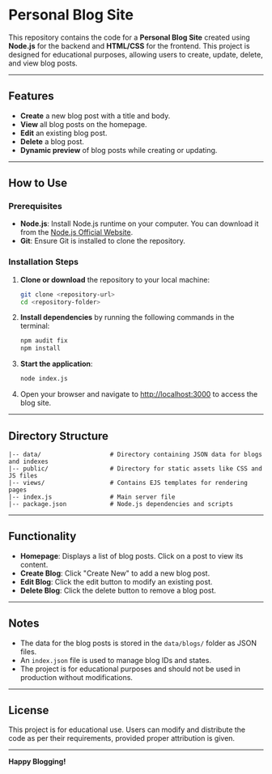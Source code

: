 # Personal Blog Site

This repository contains the code for a **Personal Blog Site** created using **Node.js** for the backend and **HTML/CSS** for the frontend. This project is designed for educational purposes, allowing users to create, update, delete, and view blog posts.

---

## Features

- **Create** a new blog post with a title and body.
- **View** all blog posts on the homepage.
- **Edit** an existing blog post.
- **Delete** a blog post.
- **Dynamic preview** of blog posts while creating or updating.

---

## How to Use

### Prerequisites

- **Node.js**: Install Node.js runtime on your computer. You can download it from the [Node.js Official Website](https://nodejs.org/).
- **Git**: Ensure Git is installed to clone the repository.

### Installation Steps

1. **Clone or download** the repository to your local machine:
    ```bash
    git clone <repository-url>
    cd <repository-folder>
    ```

2. **Install dependencies** by running the following commands in the terminal:
    ```bash
    npm audit fix
    npm install
    ```

3. **Start the application**:
    ```bash
    node index.js
    ```

4. Open your browser and navigate to [http://localhost:3000](http://localhost:3000) to access the blog site.

---

## Directory Structure

```plaintext
|-- data/                   # Directory containing JSON data for blogs and indexes
|-- public/                 # Directory for static assets like CSS and JS files
|-- views/                  # Contains EJS templates for rendering pages
|-- index.js                # Main server file
|-- package.json            # Node.js dependencies and scripts
```

---

## Functionality

- **Homepage**: Displays a list of blog posts. Click on a post to view its content.
- **Create Blog**: Click "Create New" to add a new blog post.
- **Edit Blog**: Click the edit button to modify an existing post.
- **Delete Blog**: Click the delete button to remove a blog post.

---

## Notes

- The data for the blog posts is stored in the `data/blogs/` folder as JSON files.
- An `index.json` file is used to manage blog IDs and states.
- The project is for educational purposes and should not be used in production without modifications.

---

## License

This project is for educational use. Users can modify and distribute the code as per their requirements, provided proper attribution is given.

---

**Happy Blogging!**

